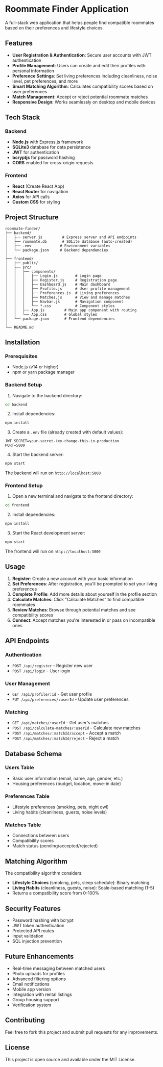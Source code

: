 # Roommate Finder Application

A full-stack web application that helps people find compatible roommates based on their preferences and lifestyle choices.

## Features

- **User Registration & Authentication**: Secure user accounts with JWT authentication
- **Profile Management**: Users can create and edit their profiles with personal information
- **Preference Settings**: Set living preferences including cleanliness, noise level, pet preferences, and more
- **Smart Matching Algorithm**: Calculates compatibility scores based on user preferences
- **Match Management**: Accept or reject potential roommate matches
- **Responsive Design**: Works seamlessly on desktop and mobile devices

## Tech Stack

### Backend
- **Node.js** with Express.js framework
- **SQLite3** database for data persistence
- **JWT** for authentication
- **bcryptjs** for password hashing
- **CORS** enabled for cross-origin requests

### Frontend
- **React** (Create React App)
- **React Router** for navigation
- **Axios** for API calls
- **Custom CSS** for styling

## Project Structure

```
roommate-finder/
├── backend/
│   ├── server.js         # Express server and API endpoints
│   ├── roommate.db       # SQLite database (auto-created)
│   ├── .env             # Environment variables
│   └── package.json     # Backend dependencies
│
├── frontend/
│   ├── public/
│   ├── src/
│   │   ├── components/
│   │   │   ├── Login.js        # Login page
│   │   │   ├── Register.js     # Registration page
│   │   │   ├── Dashboard.js    # Main dashboard
│   │   │   ├── Profile.js      # User profile management
│   │   │   ├── Preferences.js  # Living preferences
│   │   │   ├── Matches.js      # View and manage matches
│   │   │   ├── Navbar.js       # Navigation component
│   │   │   └── *.css           # Component styles
│   │   ├── App.js         # Main app component with routing
│   │   └── App.css        # Global styles
│   └── package.json       # Frontend dependencies
│
└── README.md
```

## Installation

### Prerequisites
- Node.js (v14 or higher)
- npm or yarn package manager

### Backend Setup

1. Navigate to the backend directory:
```bash
cd backend
```

2. Install dependencies:
```bash
npm install
```

3. Create a `.env` file (already created with default values):
```
JWT_SECRET=your-secret-key-change-this-in-production
PORT=5000
```

4. Start the backend server:
```bash
npm start
```

The backend will run on `http://localhost:5000`

### Frontend Setup

1. Open a new terminal and navigate to the frontend directory:
```bash
cd frontend
```

2. Install dependencies:
```bash
npm install
```

3. Start the React development server:
```bash
npm start
```

The frontend will run on `http://localhost:3000`

## Usage

1. **Register**: Create a new account with your basic information
2. **Set Preferences**: After registration, you'll be prompted to set your living preferences
3. **Complete Profile**: Add more details about yourself in the profile section
4. **Calculate Matches**: Click "Calculate Matches" to find compatible roommates
5. **Review Matches**: Browse through potential matches and see compatibility scores
6. **Connect**: Accept matches you're interested in or pass on incompatible ones

## API Endpoints

### Authentication
- `POST /api/register` - Register new user
- `POST /api/login` - User login

### User Management
- `GET /api/profile/:id` - Get user profile
- `PUT /api/preferences/:userId` - Update user preferences

### Matching
- `GET /api/matches/:userId` - Get user's matches
- `POST /api/calculate-matches/:userId` - Calculate new matches
- `POST /api/matches/:matchId/accept` - Accept a match
- `POST /api/matches/:matchId/reject` - Reject a match

## Database Schema

### Users Table
- Basic user information (email, name, age, gender, etc.)
- Housing preferences (budget, location, move-in date)

### Preferences Table
- Lifestyle preferences (smoking, pets, night owl)
- Living habits (cleanliness, guests, noise levels)

### Matches Table
- Connections between users
- Compatibility scores
- Match status (pending/accepted/rejected)

## Matching Algorithm

The compatibility algorithm considers:
- **Lifestyle Choices** (smoking, pets, sleep schedule): Binary matching
- **Living Habits** (cleanliness, guests, noise): Scale-based matching (1-5)
- Returns a compatibility score from 0-100%

## Security Features

- Password hashing with bcrypt
- JWT token authentication
- Protected API routes
- Input validation
- SQL injection prevention

## Future Enhancements

- Real-time messaging between matched users
- Photo uploads for profiles
- Advanced filtering options
- Email notifications
- Mobile app version
- Integration with rental listings
- Group housing support
- Verification system

## Contributing

Feel free to fork this project and submit pull requests for any improvements.

## License

This project is open source and available under the MIT License.